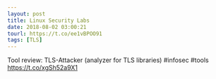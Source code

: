 ```yaml
---
layout: post
title: Linux Security Labs
date: 2018-08-02 03:00:21
tourl: https://t.co/ee1vBPOO91
tags: [TLS]
---
```

Tool review: TLS-Attacker (analyzer for TLS libraries) #infosec #tools https://t.co/xgSh52a9X1